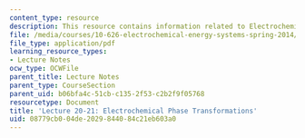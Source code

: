 ```yaml
---
content_type: resource
description: This resource contains information related to Electrochemical Phase Transformations.
file: /media/courses/10-626-electrochemical-energy-systems-spring-2014/08779cb004de2029844084c21eb603a0_MIT10_626_S14_Lec20-21_EPT.pdf
file_type: application/pdf
learning_resource_types:
- Lecture Notes
ocw_type: OCWFile
parent_title: Lecture Notes
parent_type: CourseSection
parent_uid: b06bfa4c-51cb-c135-2f53-c2b2f9f05768
resourcetype: Document
title: 'Lecture 20-21: Electrochemical Phase Transformations'
uid: 08779cb0-04de-2029-8440-84c21eb603a0
---
```

